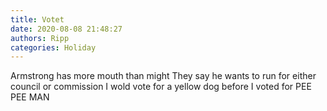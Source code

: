 ```yaml
---
title: Votet
date: 2020-08-08 21:48:27
authors: Ripp
categories: Holiday
---
```


 Armstrong has more mouth than might
They say he wants to run for either council or commission
I wold vote for a yellow dog before I voted for PEE PEE MAN